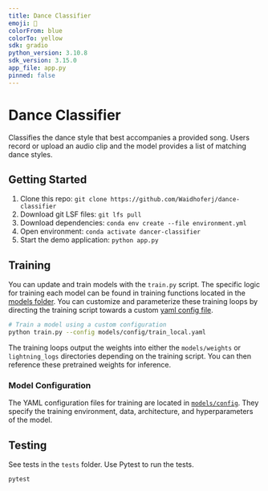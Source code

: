 ```yaml
---
title: Dance Classifier
emoji: 💃
colorFrom: blue
colorTo: yellow
sdk: gradio
python_version: 3.10.8
sdk_version: 3.15.0
app_file: app.py
pinned: false
---
```


# Dance Classifier

Classifies the dance style that best accompanies a provided song. Users record or upload an audio clip and the model provides a list of matching dance styles.

## Getting Started

1. Clone this repo: `git clone https://github.com/Waidhoferj/dance-classifier`
2. Download git LSF files: `git lfs pull`
3. Download dependencies: `conda env create --file environment.yml`
4. Open environment: `conda activate dancer-classifier`
5. Start the demo application: `python app.py`

## Training

You can update and train models with the `train.py` script. The specific logic for training each model can be found in training functions located in the [models folder](./models/). You can customize and parameterize these training loops by directing the training script towards a custom [yaml config file](./models/config/).

```bash
# Train a model using a custom configuration
python train.py --config models/config/train_local.yaml
```

The training loops output the weights into either the `models/weights` or `lightning_logs` directories depending on the training script. You can then reference these pretrained weights for inference.

### Model Configuration

The YAML configuration files for training are located in [`models/config`](./models/config/). They specify the training environment, data, architecture, and hyperparameters of the model.

## Testing

See tests in the `tests` folder. Use Pytest to run the tests.

```bash
pytest
```
